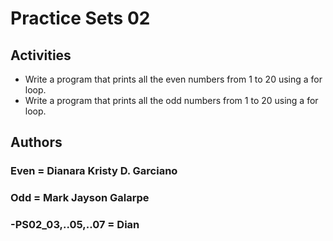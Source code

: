 # Practice Sets 02

## Activities
- Write a program that prints all the even numbers from 1 to 20 using a for loop.
- Write a program that prints all the odd numbers from 1 to 20 using a for loop.

## Authors

### Even = Dianara Kristy D. Garciano

### Odd = Mark Jayson Galarpe
### -PS02_03,..05,..07 = Dian
